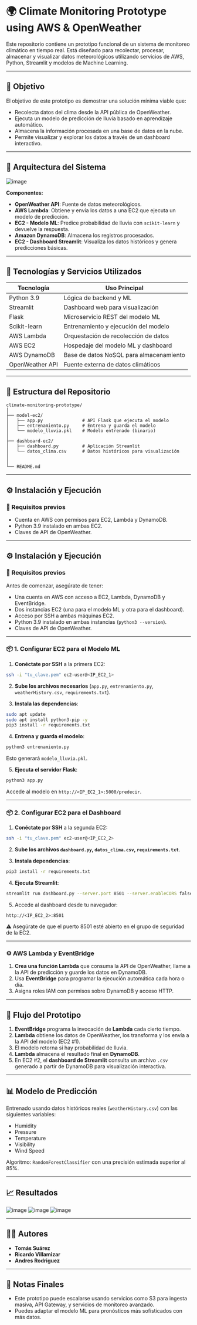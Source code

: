 # 🌍 Climate Monitoring Prototype using AWS & OpenWeather

Este repositorio contiene un prototipo funcional de un sistema de monitoreo climático en tiempo real. Está diseñado para recolectar, procesar, almacenar y visualizar datos meteorológicos utilizando servicios de AWS, Python, Streamlit y modelos de Machine Learning.

---

## 🎯 Objetivo

El objetivo de este prototipo es demostrar una solución mínima viable que:

- Recolecta datos del clima desde la API pública de OpenWeather.
- Ejecuta un modelo de predicción de lluvia basado en aprendizaje automático.
- Almacena la información procesada en una base de datos en la nube.
- Permite visualizar y explorar los datos a través de un dashboard interactivo.

---

## 🧱 Arquitectura del Sistema

![image](https://github.com/user-attachments/assets/a4106e4e-da5e-418a-a3b3-be2cc3364b2f)


**Componentes:**

- **OpenWeather API**: Fuente de datos meteorológicos.
- **AWS Lambda**: Obtiene y envía los datos a una EC2 que ejecuta un modelo de predicción.
- **EC2 - Modelo ML**: Predice probabilidad de lluvia con `scikit-learn` y devuelve la respuesta.
- **Amazon DynamoDB**: Almacena los registros procesados.
- **EC2 - Dashboard Streamlit**: Visualiza los datos históricos y genera predicciones básicas.

---

## 🧠 Tecnologías y Servicios Utilizados

| Tecnología       | Uso Principal                          |
|------------------|----------------------------------------|
| Python 3.9       | Lógica de backend y ML                 |
| Streamlit        | Dashboard web para visualización       |
| Flask            | Microservicio REST del modelo ML       |
| Scikit-learn     | Entrenamiento y ejecución del modelo   |
| AWS Lambda       | Orquestación de recolección de datos   |
| AWS EC2          | Hospedaje del modelo ML y dashboard    |
| AWS DynamoDB     | Base de datos NoSQL para almacenamiento|
| OpenWeather API  | Fuente externa de datos climáticos     |

---

## 📁 Estructura del Repositorio

```
climate-monitoring-prototype/
│
├── model-ec2/
│   ├── app.py               # API Flask que ejecuta el modelo
│   ├── entrenamiento.py     # Entrena y guarda el modelo
│   └── modelo_lluvia.pkl    # Modelo entrenado (binario)
│
├── dashboard-ec2/
│   ├── dashboard.py         # Aplicación Streamlit
│   └── datos_clima.csv      # Datos históricos para visualización
│
│
└── README.md
```

---

## ⚙️ Instalación y Ejecución

### 🔧 Requisitos previos

- Cuenta en AWS con permisos para EC2, Lambda y DynamoDB.
- Python 3.9 instalado en ambas EC2.
- Claves de API de OpenWeather.

---

## ⚙️ Instalación y Ejecución

### 🔧 Requisitos previos

Antes de comenzar, asegúrate de tener:

- Una cuenta en AWS con acceso a EC2, Lambda, DynamoDB y EventBridge.
- Dos instancias EC2 (una para el modelo ML y otra para el dashboard).
- Acceso por SSH a ambas máquinas EC2.
- Python 3.9 instalado en ambas instancias (`python3 --version`).
- Claves de API de OpenWeather.

---

### 📦 1. Configurar EC2 para el Modelo ML

1. **Conéctate por SSH** a la primera EC2:

```bash
ssh -i "tu_clave.pem" ec2-user@<IP_EC2_1>
```

2. **Sube los archivos necesarios** (`app.py`, `entrenamiento.py`, `weatherHistory.csv`, `requirements.txt`).

3. **Instala las dependencias**:

```bash
sudo apt update
sudo apt install python3-pip -y
pip3 install -r requirements.txt
```

4. **Entrena y guarda el modelo**:

```bash
python3 entrenamiento.py
```

Esto generará `modelo_lluvia.pkl`.

5. **Ejecuta el servidor Flask**:

```bash
python3 app.py
```

Accede al modelo en `http://<IP_EC2_1>:5000/predecir`.

---

### 📦 2. Configurar EC2 para el Dashboard

1. **Conéctate por SSH** a la segunda EC2:

```bash
ssh -i "tu_clave.pem" ec2-user@<IP_EC2_2>
```

2. **Sube los archivos `dashboard.py`, `datos_clima.csv`, `requirements.txt`**.

3. **Instala dependencias**:

```bash
pip3 install -r requirements.txt
```

4. **Ejecuta Streamlit**:

```bash
streamlit run dashboard.py --server.port 8501 --server.enableCORS false
```

5. Accede al dashboard desde tu navegador:

```
http://<IP_EC2_2>:8501
```

⚠️ Asegúrate de que el puerto 8501 esté abierto en el grupo de seguridad de la EC2.

---

### ⚙️ AWS Lambda y EventBridge

1. **Crea una función Lambda** que consuma la API de OpenWeather, llame a la API de predicción y guarde los datos en DynamoDB.
2. Usa **EventBridge** para programar la ejecución automática cada hora o día.
3. Asigna roles IAM con permisos sobre DynamoDB y acceso HTTP.

---

## 🚀 Flujo del Prototipo

1. **EventBridge** programa la invocación de **Lambda** cada cierto tiempo.
2. **Lambda** obtiene los datos de OpenWeather, los transforma y los envía a la API del modelo (EC2 #1).
3. El modelo retorna si hay probabilidad de lluvia.
4. **Lambda** almacena el resultado final en **DynamoDB**.
5. En EC2 #2, el **dashboard de Streamlit** consulta un archivo `.csv` generado a partir de DynamoDB para visualización interactiva.

---

## 📊 Modelo de Predicción

Entrenado usando datos históricos reales (`weatherHistory.csv`) con las siguientes variables:

- Humidity
- Pressure
- Temperature
- Visibility
- Wind Speed

Algoritmo: `RandomForestClassifier` con una precisión estimada superior al 85%.

---

## 📈 Resultados

![image](https://github.com/user-attachments/assets/f6993c47-f46f-4129-9060-43b87c690514)
![image](https://github.com/user-attachments/assets/7211c94f-a7de-47b7-8e99-b9a5ce54f2e0)
![image](https://github.com/user-attachments/assets/f2166c7c-41cd-48c6-a710-7d77b6cbc3c4)



---

## 🙋‍♂️ Autores

- **Tomás Suárez**
- **Ricardo Villamizar**
- **Andres Rodriguez**

---

## 📌 Notas Finales

- Este prototipo puede escalarse usando servicios como S3 para ingesta masiva, API Gateway, y servicios de monitoreo avanzado.
- Puedes adaptar el modelo ML para pronósticos más sofisticados con más datos.
